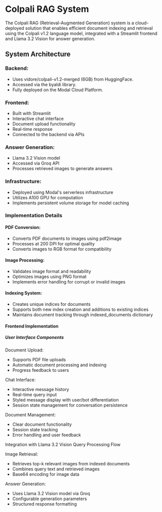 # Colpali RAG System

The Colpali RAG (Retrieval-Augmented Generation) system is a cloud-deployed solution that enables efficient document indexing and retrieval using the Colpali v1.2 language model, integrated with a Streamlit frontend and Llama 3.2 Vision for answer generation.

## System Architecture

### Backend:

- Uses vidore/colpali-v1.2-merged (6GB) from HuggingFace.
- Accessed via the byaldi library.
- Fully deployed on the Modal Cloud Platform.


### Frontend:

- Built with Streamlit
- Interactive chat interface
- Document upload functionality
- Real-time response
- Connected to the backend via APIs


### Answer Generation:

- Llama 3.2 Vision model
- Accessed via Groq API
- Processes retrieved images to generate answers


### Infrastructure:

- Deployed using Modal's serverless infrastructure
- Utilizes A100 GPU for computation
- Implements persistent volume storage for model caching

### Implementation Details

#### PDF Conversion:

- Converts PDF documents to images using pdf2image
- Processes at 200 DPI for optimal quality
- Converts images to RGB format for compatibility


#### Image Processing:

- Validates image format and readability
- Optimizes images using PNG format
- Implements error handling for corrupt or invalid images


#### Indexing System:

- Creates unique indices for documents
- Supports both new index creation and additions to existing indices
- Maintains document tracking through indexed_documents dictionary



#### Frontend Implementation
##### User Interface Components

Document Upload:

- Supports PDF file uploads
- Automatic document processing and indexing
- Progress feedback to users


Chat Interface:

- Interactive message history
- Real-time query input
- Styled message display with user/bot differentiation
- Session state management for conversation persistence


Document Management:

- Clear document functionality
- Session state tracking
- Error handling and user feedback

Integration with Llama 3.2 Vision
Query Processing Flow

Image Retrieval:

- Retrieves top-k relevant images from indexed documents
- Combines query text and retrieved images
- Base64 encoding for image data

Answer Generation:

- Uses Llama 3.2 Vision model via Groq
- Configurable generation parameters
- Structured response formatting